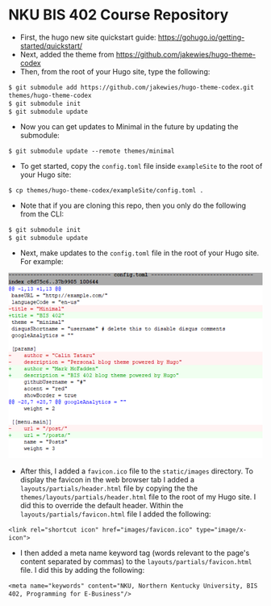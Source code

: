 # NKU BIS 402 Course Repository

* First, the hugo new site quickstart guide: https://gohugo.io/getting-started/quickstart/
* Next, added the theme from https://github.com/jakewies/hugo-theme-codex
* Then, from the root of your Hugo site, type the following:

```
$ git submodule add https://github.com/jakewies/hugo-theme-codex.git themes/hugo-theme-codex
$ git submodule init
$ git submodule update
```

* Now you can get updates to Minimal in the future by updating the submodule:

```
$ git submodule update --remote themes/minimal
```

* To get started, copy the `config.toml` file inside `exampleSite` to the root of your Hugo site:

```
$ cp themes/hugo-theme-codex/exampleSite/config.toml .
```

* Note that if you are cloning this repo, then you only do the following from the CLI:

```
$ git submodule init
$ git submodule update
```

* Next, make updates to the `config.toml` file in the root of your Hugo site. For example:

![Changes to the config.toml file](static/images/config.toml.changes1.png)

* After this, I added a `favicon.ico` file to the `static/images` directory. To display the favicon in the web browser tab I added a `layouts/partials/header.html` file by copying the the `themes/layouts/partials/header.html` file to the root of my Hugo site. I did this to override the default header. Within the `layouts/partials/favicon.html` file I added the following:

```
<link rel="shortcut icon" href="images/favicon.ico" type="image/x-icon">
```

* I then added a meta name keyword tag (words relevant to the page's content separated by commas) to the `layouts/partials/favicon.html` file. I did this by adding the following:

```
<meta name="keywords" content="NKU, Northern Kentucky University, BIS 402, Programming for E-Business"/>
```
